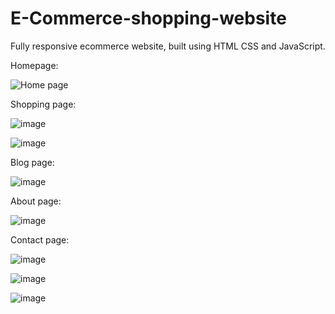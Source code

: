 # E-Commerce-shopping-website 

Fully responsive ecommerce website, built using HTML CSS and JavaScript.

Homepage:

![Home page](https://github.com/ThrupthiRamappa/E-Commerce-shopping-website/assets/141613811/ae1aa55a-b091-466a-a743-3766167c9326)

Shopping page:

![image](https://github.com/ThrupthiRamappa/E-Commerce-shopping-website/assets/141613811/aa40d42c-4ee1-4ff4-83c7-f146e9a99c87)

![image](https://github.com/ThrupthiRamappa/E-Commerce-shopping-website/assets/141613811/2573fa06-1588-4c9a-8b6a-6650bc872ef9)

Blog page:

![image](https://github.com/ThrupthiRamappa/E-Commerce-shopping-website/assets/141613811/b063aa7a-87b2-47ad-aa8b-05ae476f5cdd)

About page:

![image](https://github.com/ThrupthiRamappa/E-Commerce-shopping-website/assets/141613811/9fac8c2f-7a92-40e1-9db7-6c8508c6500c)

Contact page:

![image](https://github.com/ThrupthiRamappa/E-Commerce-shopping-website/assets/141613811/110e25e2-b174-4583-90cd-e4e64540c775)

![image](https://github.com/ThrupthiRamappa/E-Commerce-shopping-website/assets/141613811/3d7ee5d4-86e9-4614-a4ca-071926bada9a)

![image](https://github.com/ThrupthiRamappa/E-Commerce-shopping-website/assets/141613811/f9198ea7-46b7-49ed-87bf-f8258718122b)





